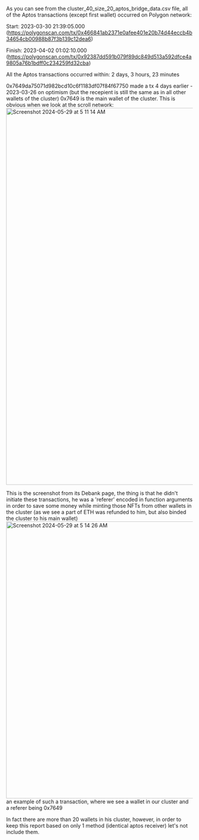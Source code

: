 As you can see from the cluster_40_size_20_aptos_bridge_data.csv file, all of the Aptos transactions (except first wallet) occurred on Polygon network:

Start: 2023-03-30 21:39:05.000 (https://polygonscan.com/tx/0x466841ab2371e0afee401e20b74d44eccb4b34654cb00988b87f3b139c12dea6)

Finish: 2023-04-02 01:02:10.000 (https://polygonscan.com/tx/0x92387dd591b079f89dc849d513a592dfce4a9805a76b1bdff0c234259fd32cba)

All the Aptos transactions occurred within: 2 days, 3 hours, 23 minutes

0x7649da75071d982bcd10c6f1183df07f84f67750 made a tx 4 days earlier - 2023-03-26 on optimism (but the recepient is still the same as in all other wallets of the cluster)
0x7649 is the main wallet of the cluster. This is obvious when we look at the scroll network:
<img width="1018" alt="Screenshot 2024-05-29 at 5 11 14 AM" src="https://github.com/trippleter/same-aptos-receiver/assets/169191457/6adfe899-3b03-4d34-bf21-4852db301571">

This is the screenshot from its Debank page, the thing is that he didn't initiate these transactions, he was a 'referer' encoded in function arguments in order to save some money while minting those NFTs from other wallets in the cluster (as we see a part of ETH was refunded to him, but also binded the cluster to his main wallet)
<img width="748" alt="Screenshot 2024-05-29 at 5 14 26 AM" src="https://github.com/trippleter/same-aptos-receiver/assets/169191457/3e1b5b8e-526a-44ab-a7ac-20cb393adedc">
an example of such a transaction, where we see a wallet in our cluster and a referer being 0x7649

In fact there are more than 20 wallets in his cluster, however, in order to keep this report based on only 1 method (identical aptos receiver) let's not include them.
